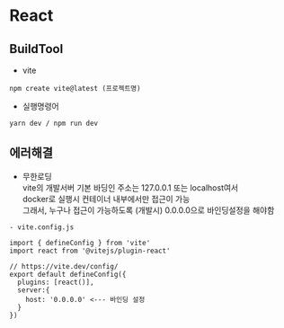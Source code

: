 # React

## BuildTool
- vite
```
npm create vite@latest (프로젝트명)
```
- 실행명령어
```
yarn dev / npm run dev
```

## 에러해결
- 무한로딩  
vite의 개발서버 기본 바딩인 주소는 127.0.0.1 또는 localhost여서  
docker로 실행시 컨테이너 내부에서만 접근이 가능  
그래서, 누구나 접근이 가능하도록 (개발시) 0.0.0.0으로 바인딩설정을 해야함  
```
- vite.config.js

import { defineConfig } from 'vite'
import react from '@vitejs/plugin-react'

// https://vite.dev/config/
export default defineConfig({
  plugins: [react()],
  server:{
    host: '0.0.0.0' <--- 바인딩 설정
  }
})

```
